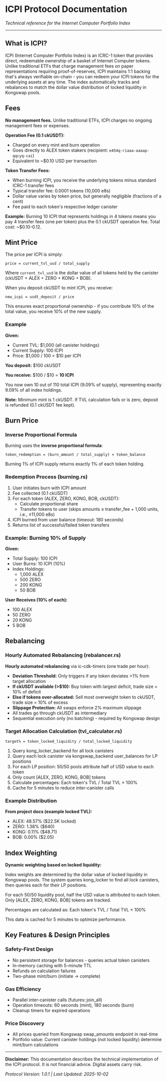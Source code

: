 # ICPI Protocol Documentation

*Technical reference for the Internet Computer Portfolio Index*

---

## What is ICPI?

ICPI (Internet Computer Portfolio Index) is an ICRC-1 token that provides direct, redeemable ownership of a basket of Internet Computer tokens. Unlike traditional ETFs that charge management fees on paper representations requiring proof-of-reserves, ICPI maintains 1:1 backing that's always verifiable on-chain - you can redeem your ICPI tokens for the underlying assets at any time. The index automatically tracks and rebalances to match the dollar value distribution of locked liquidity in Kongswap pools.

## Fees

**No management fees.** Unlike traditional ETFs, ICPI charges no ongoing management fees or expenses.

**Operation Fee (0.1 ckUSDT):**
- Charged on every mint and burn operation
- Goes directly to ALEX token stakers (recipient: `e454q-riaaa-aaaap-qqcyq-cai`)
- Equivalent to ~$0.10 USD per transaction

**Token Transfer Fees:**
- When burning ICPI, you receive the underlying tokens minus standard ICRC-1 transfer fees
- Typical transfer fee: 0.0001 tokens (10,000 e8s)
- Dollar value varies by token price, but generally negligible (fractions of a cent)
- Fee paid to each token's respective ledger canister

**Example:** Burning 10 ICPI that represents holdings in 4 tokens means you pay 4 transfer fees (one per token) plus the 0.1 ckUSDT operation fee. Total cost: ~$0.10-0.12.

## Mint Price

The price per ICPI is simply:

```
price = current_tvl_usd / total_supply
```

Where `current_tvl_usd` is the dollar value of all tokens held by the canister (ckUSDT + ALEX + ZERO + KONG + BOB).

When you deposit ckUSDT to mint ICPI, you receive:

```
new_icpi = usdt_deposit / price
```

This ensures exact proportional ownership - if you contribute 10% of the total value, you receive 10% of the new supply.

### Example

**Given:**
- Current TVL: $1,000 (all canister holdings)
- Current Supply: 100 ICPI
- Price: $1,000 / 100 = $10 per ICPI

**You deposit:** $100 ckUSDT

**You receive:** $100 / $10 = **10 ICPI**

You now own 10 out of 110 total ICPI (9.09% of supply), representing exactly 9.09% of all index holdings.

**Note:** Minimum mint is 1 ckUSDT. If TVL calculation fails or is zero, deposit is refunded (0.1 ckUSDT fee kept).

## Burn Price

### Inverse Proportional Formula

Burning uses the **inverse proportional formula**:

```
token_redemption = (burn_amount / total_supply) × token_balance
```

Burning 1% of ICPI supply returns exactly 1% of each token holding.

### Redemption Process (burning.rs)

1. User initiates burn with ICPI amount
2. Fee collected (0.1 ckUSDT)
3. For each token (ALEX, ZERO, KONG, BOB, ckUSDT):
   - Calculate proportional share
   - Transfer tokens to user (skips amounts ≤ transfer_fee + 1,000 units, i.e., ≤11,000 e8s)
4. ICPI burned from user balance (timeout: 180 seconds)
5. Returns list of successful/failed token transfers

### Example: Burning 10% of Supply

**Given:**
- Total Supply: 100 ICPI
- User Burns: 10 ICPI (10%)
- Index Holdings:
  - 1,000 ALEX
  - 500 ZERO
  - 200 KONG
  - 50 BOB

**User Receives (10% of each):**
- 100 ALEX
- 50 ZERO
- 20 KONG
- 5 BOB

## Rebalancing

### Hourly Automated Rebalancing (rebalancer.rs)

**Hourly automated rebalancing** via ic-cdk-timers (one trade per hour):

- **Deviation Threshold:** Only triggers if any token deviates >1% from target allocation
- **If ckUSDT available (>$10):** Buy token with largest deficit, trade size = 10% of deficit
- **Else if tokens over-allocated:** Sell most overweight token to ckUSDT, trade size = 10% of excess
- **Slippage Protection:** All swaps enforce 2% maximum slippage
- All trades go through ckUSDT as intermediary
- Sequential execution only (no batching) - required by Kongswap design

### Target Allocation Calculation (tvl_calculator.rs)

```
target% = token_locked_liquidity / total_locked_liquidity
```

1. Query kong_locker_backend for all lock canisters
2. Query each lock canister via kongswap_backend user_balances for LP positions
3. For each LP position: 50/50 pools attribute half of USD value to each token
4. Only count [ALEX, ZERO, KONG, BOB] tokens
5. Calculate percentages: Each token's TVL / Total TVL × 100%
6. Cache for 5 minutes to reduce inter-canister calls

### Example Distribution

**From project docs (example locked TVL):**
- ALEX: 48.57% ($22.5K locked)
- ZERO: 1.38% ($640)
- KONG: 0.11% ($48.71)
- BOB: 0.00% ($2.05)

## Index Weighting

**Dynamic weighting based on locked liquidity:**

Index weights are determined by the dollar value of locked liquidity in Kongswap pools. The system queries kong_locker to find all lock canisters, then queries each for their LP positions.

For each 50/50 liquidity pool, half the USD value is attributed to each token. Only [ALEX, ZERO, KONG, BOB] tokens are tracked.

Percentages are calculated as: Each token's TVL / Total TVL × 100%

This data is cached for 5 minutes to optimize performance.

## Key Features & Design Principles

### Safety-First Design

- No persistent storage for balances - queries actual token canisters
- In-memory caching with 5-minute TTL
- Refunds on calculation failures
- Two-phase mint/burn (initiate → complete)

### Gas Efficiency

- Parallel inter-canister calls (futures::join_all)
- Operation timeouts: 60 seconds (mint), 180 seconds (burn)
- Cleanup timers for expired operations

### Price Discovery

- All prices queried from Kongswap swap_amounts endpoint in real-time
- Portfolio value: Current canister holdings (not locked liquidity) determine mint/burn calculations

---

**Disclaimer:** This documentation describes the technical implementation of the ICPI protocol. It is not financial advice. Digital assets carry risk.

*Protocol Version: 1.0.1 | Last Updated: 2025-10-02*
